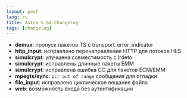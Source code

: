 ```yaml
---
layout: post
lang: ru
title: Astra 5.64 Changelog
tags: [changelog]
---
```


- **demux**: пропуск пакетов TS с transport_error_indicator
- **http_input**: исправлено перенаправление HTTP для потоков HLS
- **simulcrypt**: улучшена совместимость с Irdeto
- **simulcrypt**: исправлены длинные пакеты EMM
- **simulcrypt**: исправлена ошибка CC для пакетов ECM/EMM
- **mpegts/sync**: `pcr out of range` сообщения для отладки
- **file_input**: исправлено циклическое вещание файла 
- **web**: возможность входа без аутентификации

